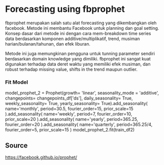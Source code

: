 # Forecasting using fbprophet
fbprophet merupakan salah satu alat forecasting yang dikembangkan oleh facebook. Metode ini membantu Facebook untuk planning dan goal setting. Konsep dasar dari metode ini dengan cara mem-breakdown time series data berdasarkan komponen additive/multiplikatif, trend, musiman harian/bulanan/tahunan, dan efek liburan.

Metode ini juga memungkinan pengguna untuk tunning parameter sendiri berdasarkan domain knowledge yang dimiliki. fbprophet ini sangat kuat digunakan terhadap data deret waktu yang memiliki efek musiman, dan robust terhadap missing value, shifts in the trend maupun outlier.


### Fit Model
model_prophet_2 = Prophet(growth= 'linear', 
                           seasonality_mode = 'additive',
                           changepoints= changepoints_df['ds'],
                           daily_seasonality= True,
                           weekly_seasonality= True,
                           yearly_seasonality= True).add_seasonality(
                               name='monthly',
                               period=30.5,
                               fourier_order=15,
                               prior_scale=15
                           ).add_seasonality(
                               name='weekly',
                               period=7,
                               fourier_order=10,
                               prior_scale=20
                           ).add_seasonality(
                               name='yearly',
                               period=365.25,
                               fourier_order=20
                           ).add_seasonality(
                               name='quarterly',
                               period=365.25/4,
                               fourier_order=5,
                               prior_scale=15
                           )
model_prophet_2.fit(train_df2)


## Source
https://facebook.github.io/prophet/

